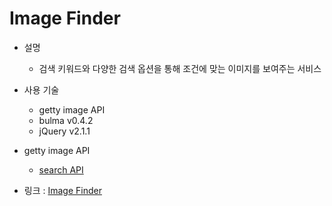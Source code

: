 # Image Finder

* 설명
  - 검색 키워드와 다양한 검색 옵션을 통해 조건에 맞는 이미지를 보여주는 서비스
  
* 사용 기술
  - getty image API
  - bulma v0.4.2
  - jQuery v2.1.1

* getty image API
  - [search API](http://developers.gettyimages.com/api/docs/v3/search/images/get/)

* 링크 : [Image Finder](https://dleogh29.github.io/Image_Finder)
